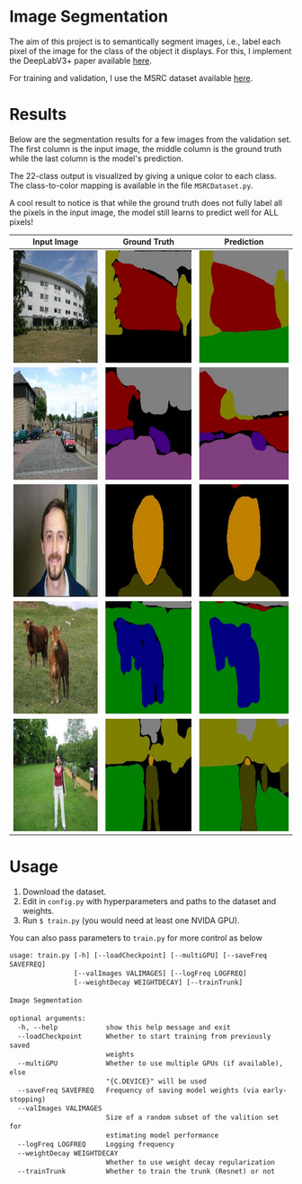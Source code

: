 # Image Segmentation

The aim of this project is to semantically segment images, i.e., label each pixel of the image for the class of the object it displays. For this, I implement the DeepLabV3+ paper available [here](https://arxiv.org/abs/1802.02611).

For training and validation, I use the MSRC dataset available [here](https://jamie.shotton.org/work/data.html).

# Results

Below are the segmentation results for a few images from the validation set. The first column is the input image, the middle column is the ground truth while the last column is the model's prediction.

The 22-class output is visualized by giving a unique color to each class. The class-to-color mapping is available in the file `MSRCDataset.py`.

A cool result to notice is that while the ground truth does not fully label all the pixels in the input image, the model still learns to predict well for ALL pixels!

Input Image           |  Ground Truth | Prediction
:-------------------------:|:-------------------------: | :-------------------------:
<img src="results/A_img.jpg" height="200" width="200" style="display:inline;">  |  <img src="results/A_gt.jpg" height="200" width="200" style="display:inline;"> | <img src="results/A_pred.jpg" height="200" width="200" style="display:inline;">
<img src="results/B_img.jpg" height="200" width="200" style="display:inline;">  |  <img src="results/B_gt.jpg" height="200" width="200" style="display:inline;"> | <img src="results/B_pred.jpg" height="200" width="200" style="display:inline;">
<img src="results/C_img.jpg" height="200" width="200" style="display:inline;">  |  <img src="results/C_gt.jpg" height="200" width="200" style="display:inline;"> | <img src="results/C_pred.jpg" height="200" width="200" style="display:inline;">
<img src="results/D_img.jpg" height="200" width="200" style="display:inline;">  |  <img src="results/D_gt.jpg" height="200" width="200" style="display:inline;"> | <img src="results/D_pred.jpg" height="200" width="200" style="display:inline;">
<img src="results/E_img.jpg" height="200" width="200" style="display:inline;">  |  <img src="results/E_gt.jpg" height="200" width="200" style="display:inline;"> | <img src="results/E_pred.jpg" height="200" width="200" style="display:inline;">

# Usage

1. Download the dataset.
2. Edit in `config.py` with hyperparameters and paths to the dataset and weights.
3. Run `$ train.py` (you would need at least one NVIDA GPU).

You can also pass parameters to `train.py` for more control as below

```
usage: train.py [-h] [--loadCheckpoint] [--multiGPU] [--saveFreq SAVEFREQ]
                [--valImages VALIMAGES] [--logFreq LOGFREQ]
                [--weightDecay WEIGHTDECAY] [--trainTrunk]

Image Segmentation

optional arguments:
  -h, --help            show this help message and exit
  --loadCheckpoint      Whether to start training from previously saved
                        weights
  --multiGPU            Whether to use multiple GPUs (if available), else
                        "{C.DEVICE}" will be used
  --saveFreq SAVEFREQ   Frequency of saving model weights (via early-stopping)
  --valImages VALIMAGES
                        Size of a random subset of the valition set for
                        estimating model performance
  --logFreq LOGFREQ     Logging frequency
  --weightDecay WEIGHTDECAY
                        Whether to use weight decay regularization
  --trainTrunk          Whether to train the trunk (Resnet) or not
```
